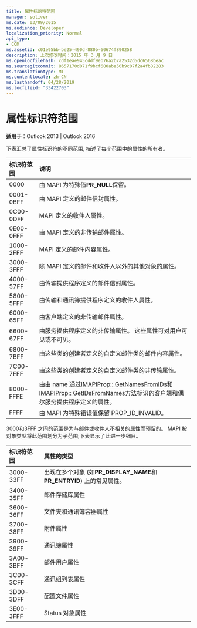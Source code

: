 ```yaml
---
title: 属性标识符范围
manager: soliver
ms.date: 03/09/2015
ms.audience: Developer
localization_priority: Normal
api_type:
- COM
ms.assetid: c01e95bb-be25-490d-880b-60674f890258
description: 上次修改时间：2015 年 3 月 9 日
ms.openlocfilehash: cdf1eae945cddf9eb76a2b7a2532d5dc6568beac
ms.sourcegitcommit: 8657170d071f9bcf680aba50b9c07f2a4fb82283
ms.translationtype: MT
ms.contentlocale: zh-CN
ms.lasthandoff: 04/28/2019
ms.locfileid: "33422703"
---
```

# <a name="property-identifier-ranges"></a>属性标识符范围

  
  
**适用于**：Outlook 2013 | Outlook 2016 
  
下表汇总了属性标识符的不同范围, 描述了每个范围中的属性的所有者。
  
|**标识符范围**|**说明**|
|:-----|:-----|
|0000  <br/> |由 MAPI 为特殊值**PR_NULL**保留。  <br/> |
|0001-0BFF  <br/> |由 MAPI 定义的邮件信封属性。  <br/> |
|0C00-0DFF  <br/> |MAPI 定义的收件人属性。  <br/> |
|0E00-0FFF  <br/> |由 MAPI 定义的非传输邮件属性。  <br/> |
|1000-2FFF  <br/> |MAPI 定义的邮件内容属性。  <br/> |
|3000-3FFF  <br/> |除 MAPI 定义的邮件和收件人以外的其他对象的属性。  <br/> |
|4000-57FF  <br/> |由传输提供程序定义的邮件信封属性。  <br/> |
|5800-5FFF  <br/> |由传输和通讯簿提供程序定义的收件人属性。  <br/> |
|6000-65FF  <br/> |由客户端定义的非传输邮件属性。  <br/> |
|6600-67FF  <br/> |由服务提供程序定义的非传输属性。 这些属性可对用户可见或不可见。  <br/> |
|6800-7BFF  <br/> |由这些类的创建者定义的自定义邮件类的邮件内容属性。  <br/> |
|7C00-7FFF  <br/> |由这些类的创建者定义的自定义邮件类的非传输属性。  <br/> |
|8000-FFFE  <br/> |由由 name 通过[IMAPIProp:: GetNamesFromIDs](imapiprop-getnamesfromids.md)和[IMAPIProp:: GetIDsFromNames](imapiprop-getidsfromnames.md)方法标识的客户端和偶尔服务提供程序定义的属性。  <br/> |
|FFFF  <br/> |由 MAPI 为特殊错误值保留 PROP_ID_INVALID。  <br/> |
   
3000和3FFF 之间的范围是为与邮件或收件人不相关的属性而预留的。 MAPI 按对象类型将此范围划分为子范围;下表显示了此进一步细目。 
  
|**标识符范围**|**属性的类型**|
|:-----|:-----|
|3000-33FF  <br/> |出现在多个对象 (如**PR_DISPLAY_NAME**和**PR_ENTRYID**) 上的常见属性。  <br/> |
|3400-35FF  <br/> |邮件存储库属性  <br/> |
|3600-36FF  <br/> |文件夹和通讯簿容器属性  <br/> |
|3700-38FF  <br/> |附件属性  <br/> |
|3900-39FF  <br/> |通讯簿属性  <br/> |
|3A00-3BFF  <br/> |邮件用户属性  <br/> |
|3C00-3CFF  <br/> |通讯组列表属性  <br/> |
|3D00-3DFF  <br/> |配置文件属性  <br/> |
|3E00-3FFF  <br/> |Status 对象属性  <br/> |
   

